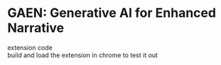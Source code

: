 # GAEN: Generative AI for Enhanced Narrative

extension code  
build and load the extension in chrome to test it out